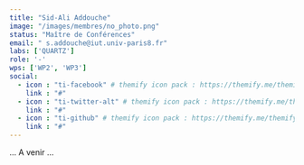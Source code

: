 ```yaml
---
title: "Sid-Ali Addouche"
image: "/images/membres/no_photo.png"
status: "Maître de Conférences"
email: " s.addouche@iut.univ-paris8.fr"
labs: ['QUARTZ']
role: '-'
wps: ['WP2', 'WP3']
social:
  - icon : "ti-facebook" # themify icon pack : https://themify.me/themify-icons
    link : "#"
  - icon : "ti-twitter-alt" # themify icon pack : https://themify.me/themify-icons
    link : "#"
  - icon : "ti-github" # themify icon pack : https://themify.me/themify-icons
    link : "#"
---
```


... A venir ...
